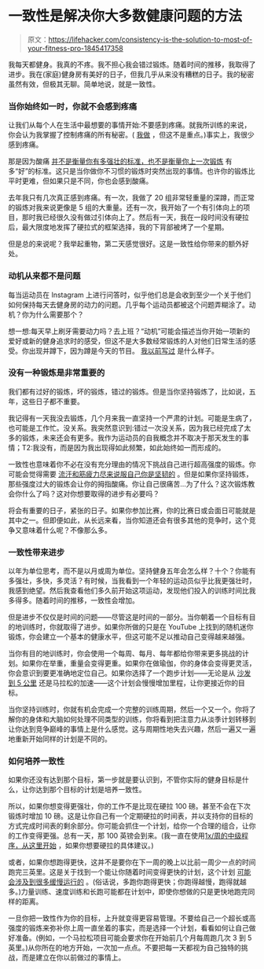 # 一致性是解决你大多数健康问题的方法

> 原文：<https://lifehacker.com/consistency-is-the-solution-to-most-of-your-fitness-pro-1845417358>

我每天都健身。我真的不疼。我不担心我会错过锻炼。随着时间的推移，我取得了进步。我在(家庭)健身房有美好的日子，但我几乎从来没有糟糕的日子。我的秘密虽然有效，但极其无聊。简单地说，就是一致性。



### 当你始终如一时，你就不会感到疼痛

让我们从每个人在生活中最想要的事情开始:不要感到疼痛。就我所训练的来说，你会认为我掌握了控制疼痛的所有秘密。( [我做](https://vitals.lifehacker.com/why-your-muscles-get-sore-and-what-you-can-do-about-it-1680937155) ，但这不是重点。)事实上，我很少感到疼痛。

那是因为酸痛 [并不是衡量你有多强壮的标准，也不是衡量你上一次锻炼](https://vitals.lifehacker.com/why-your-muscles-get-sore-and-what-you-can-do-about-it-1680937155) 有多“好”的标准。这只是当你做你不习惯的锻炼时突然出现的事情。也许你的锻炼比平时更难，但如果只是不同，你也会感到酸痛。

去年我只有几次真正感到疼痛。有一次，我做了 20 组非常轻重量的深蹲，而正常的锻炼对我来说更像是 5 组的大重量。还有一次，我开始了一个有引体向上的项目，那时我已经很久没有做过引体向上了。然后有一天，我在一段时间没有硬拉后，最大限度地发挥了硬拉式的框架选择，我的下背部被烤了一个星期。

但是总的来说呢？我举起重物，第二天感觉很好。这是一致性给你带来的额外好处。

### 动机从来都不是问题

每当运动员在 Instagram 上进行问答时，似乎他们总是会收到至少一个关于他们如何保持每天去健身房的动力的问题。几乎每个运动员都被这个问题弄糊涂了。动机？你为什么需要那个？

想一想:每天早上刷牙需要动力吗？去上班？“动机”可能会描述当你开始一项新的爱好或新的健身追求时的感受，但这不是大多数经常锻炼的人对他们日常生活的感受。你出现并蹲下，因为蹲是今天的节目。 [我以前写过](https://lifehacker.com/how-to-train-consistently-without-losing-motivation-1841815469) 是什么样子。

### 没有一种锻炼是非常重要的

我们都有过好的锻炼，坏的锻炼，错过的锻炼。但是当你坚持锻炼了，比如说，五年，这些日子都不重要。

我记得有一天我没去锻炼，几个月来我一直坚持一个严肃的计划。可能是生病了，也可能是工作忙。没关系。我突然意识到:错过一次没关系，因为我已经完成了太多的锻炼，未来还会有更多。我作为运动员的自我概念并不取决于那天发生的事情；T2:我没有，而是因为我出现得如此频繁，如此始终如一而形成的。

一致性也意味着你不必在没有充分理由的情况下挑战自己进行超高强度的锻炼。你可能会觉得需要 [流汗和筋疲力尽来说服自己你是坚韧的](https://vitals.lifehacker.com/exercise-shouldnt-feel-horrible-1844763622) 。但是如果你坚持锻炼，那些强度过大的锻炼会让你的拇指酸痛。你让自己很痛苦...为了什么？这次锻炼教会你什么了吗？这对你想要取得的进步有必要吗？

将会有重要的日子，紧张的日子。如果你参加比赛，你的比赛日或会面日可能就是其中之一。但即便如此，从长远来看，当你知道还会有很多其他的竞争时，这个竞争又意味着什么呢？不像那么多。

### 一致性带来进步

以年为单位思考，而不是以月或周为单位。坚持健身五年会怎么样？十个？你能有多强壮，多快，多灵活？有时候，当我看到一个年轻的运动员似乎比我更强壮时，我感到绝望。然后我查看他们多久前开始这项运动，发现他们投入的训练时间比我多得多。随着时间的推移，一致性会增加。

但是进步不仅仅是时间的问题——尽管这是时间的一部分。当你朝着一个目标有目的地训练时，你就取得了进步。如果你所做的只是在 YouTube 上找到的随机迷你锻炼，你会建立一个基本的健康水平，但这可能不足以推动自己变得越来越强。

当你有目的地训练时，你会使用一个每周、每月、每年都给你带来更多挑战的计划。如果你在举重，重量会变得更重。如果你在做瑜伽，你的身体会变得更灵活，你会意识到要更准确地定位自己。如果你选择了一个跑步计划——无论是从 [沙发到 5 公里](https://lifehacker.com/all-the-questions-youll-have-when-you-start-couch-to-5k-1830857969) 还是马拉松的加速——这个计划会慢慢增加里程，让你更接近你的目标。

当你坚持训练时，你就有机会完成一个完整的训练周期，然后一个又一个。你将了解你的身体和大脑如何处理不同类型的训练，你将看到把注意力从淡季计划转移到让你达到竞争巅峰的事情上是什么感觉。这与周期性地失去兴趣，然后一遍又一遍地重新开始同样的计划是不同的。

### 如何培养一致性

如果你还没有达到那个目标，第一步就是要认识到，不管你实际的健身目标是什么，让你达到那个目标的计划是培养一致性。

所以，如果你想变得更强壮，你的工作不是比现在硬拉 100 磅。甚至不会在下次锻炼时增加 10 磅。这是让你自己有一个定期硬拉的时间表，并以支持你的目标的方式完成时间表的剩余部分。你可能会抓住一个计划，给你一个合理的组合，让你的工作变得更强。总有一天，那 100 英镑会到来。(我一直在使用[1x/周的中级程序，从这里开始](https://liftvault.com/programs/powerlifting/greg-nuckols-28-programs-spreadsheet) ，如果你想要硬拉的具体建议。)

或者，如果你想跑得更快，这并不是要你在下一周的晚上以比前一周少一点的时间跑完三英里。这是关于找到一个能让你随着时间变得更快的计划，这个计划 [可能会涉及到很多缓慢运行的](https://vitals.lifehacker.com/you-need-to-run-slower-1844984642) 。(俗话说，多跑你跑得更快；你跑得越慢，跑得就越多。)力量训练、速度训练和长跑可能都在计划中，即使你想做的只是更快地跑完同样的距离。

一旦你把一致性作为你的目标，上升就变得更容易管理。不要给自己一个超长或高强度的锻炼来弥补你上周一直坐着的事实，而是选择一个计划，看看如何让自己做好准备。(例如，一个马拉松项目可能会要求你在开始前几个月每周跑几次 3 到 5 英里。)从你所在的地方开始，一次加一点点。不要把每一天都视为自己独特的挑战，而是建立在你以前做过的事情上。